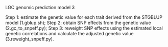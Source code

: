 LGC genomic prediction model 3

  Step 1: estimate the genetic value for each trait derived from the STGBLUP model (1.gblup.sh); Step 2: obtain SNP effects from the genetic value (2.gc_to_snpeff.py); Step 3: reweight SNP effects using the estimated local genetic correlations and calculate the adjusted genetic value (3.reweight_snpeff.py).
